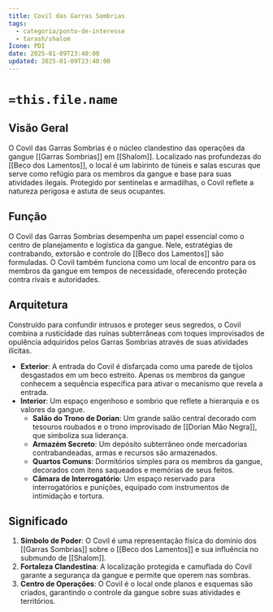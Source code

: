 ```yaml
---
title: Covil das Garras Sombrias
tags:
  - categoria/ponto-de-interesse
  - tarash/shalom
Ícone: PDI
date: 2025-01-09T23:40:00
updated: 2025-01-09T23:40:00
---
```


# `=this.file.name`

## Visão Geral

O Covil das Garras Sombrias é o núcleo clandestino das operações da gangue [[Garras Sombrias]] em [[Shalom]]. Localizado nas profundezas do [[Beco dos Lamentos]], o local é um labirinto de túneis e salas escuras que serve como refúgio para os membros da gangue e base para suas atividades ilegais. Protegido por sentinelas e armadilhas, o Covil reflete a natureza perigosa e astuta de seus ocupantes.

## Função

O Covil das Garras Sombrias desempenha um papel essencial como o centro de planejamento e logística da gangue. Nele, estratégias de contrabando, extorsão e controle do [[Beco dos Lamentos]] são formuladas. O Covil também funciona como um local de encontro para os membros da gangue em tempos de necessidade, oferecendo proteção contra rivais e autoridades.

## Arquitetura

Construído para confundir intrusos e proteger seus segredos, o Covil combina a rusticidade das ruínas subterrâneas com toques improvisados de opulência adquiridos pelos Garras Sombrias através de suas atividades ilícitas.

- **Exterior**: A entrada do Covil é disfarçada como uma parede de tijolos desgastados em um beco estreito. Apenas os membros da gangue conhecem a sequência específica para ativar o mecanismo que revela a entrada.
- **Interior**: Um espaço engenhoso e sombrio que reflete a hierarquia e os valores da gangue.
    - **Salão do Trono de Dorian**: Um grande salão central decorado com tesouros roubados e o trono improvisado de [[Dorian Mão Negra]], que simboliza sua liderança.
    - **Armazém Secreto**: Um depósito subterrâneo onde mercadorias contrabandeadas, armas e recursos são armazenados.
    - **Quartos Comuns**: Dormitórios simples para os membros da gangue, decorados com itens saqueados e memórias de seus feitos.
    - **Câmara de Interrogatório**: Um espaço reservado para interrogatórios e punições, equipado com instrumentos de intimidação e tortura.

## Significado

1. **Símbolo de Poder**: O Covil é uma representação física do domínio dos [[Garras Sombrias]] sobre o [[Beco dos Lamentos]] e sua influência no submundo de [[Shalom]].
2. **Fortaleza Clandestina**: A localização protegida e camuflada do Covil garante a segurança da gangue e permite que operem nas sombras.
3. **Centro de Operações**: O Covil é o local onde planos e esquemas são criados, garantindo o controle da gangue sobre suas atividades e territórios.
